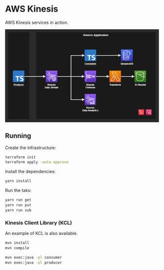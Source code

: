 # AWS Kinesis

AWS Kinesis services in action.

<img src=".diagram/kinesis.drawio.png" width=700 />

## Running

Create the infrastructure:

```sh
terraform init
terraform apply -auto-approve
```

Install the dependencies:

```sh
yarn install
```

Run the taks:

```sh
yarn run get
yarn run put
yarn run sub
```

### Kinesis Client Library (KCL)

An example of KCL is also available.

```sh
mvn install
mvn compile
```

```sh
mvn exec:java -pl consumer
mvn exec:java -pl producer
```